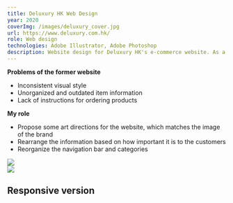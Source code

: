 ```yaml
---
title: Deluxury HK Web Design
year: 2020
coverImg: /images/deluxury_cover.jpg
url: https://www.deluxury.com.hk/
role: Web design
technologies: Adobe Illustrator, Adobe Photoshop
description: Website design for Deluxury HK's e-commerce website. As a designer in a digital marketing company, I was responsible for redesigning the whole website through proposing different art directions and executing the design for the client.
---
```


<section class="mb-21">

**Problems of the former website**

- Inconsistent visual style
- Unorganized and outdated item information
- Lack of instructions for ordering products

**My role**

- Propose some art directions for the website, which matches the image of the brand
- Rearrange the information based on how important it is to the customers
- Reorganize the navigation bar and categories

</section>

<section class="mb-20">
    <img src="/images/deluxury_homepage.jpg">
</section>

<section class="mb-20">
    <img src="/images/deluxury_all_products.jpg">
</section>

<section class="mb-21">

## Responsive version

<image-wrap :images="[
{url: '/images/mobile_deluxury_hompage.jpg'}, 
{url: '/images/mobile_deluxury_all_products.jpg'},
{url: '/images/mobile_deluxury_product_page.jpg'}
]" :is-responsive="false">
</image-wrap>

</section>
